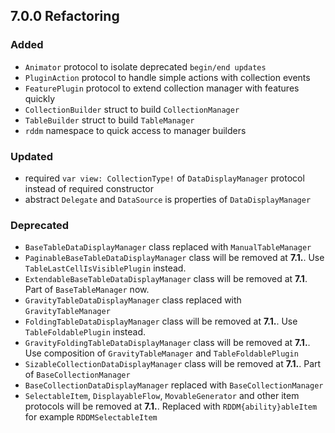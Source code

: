 ## 7.0.0 Refactoring
### Added
- `Animator` protocol to isolate deprecated `begin/end updates`
- `PluginAction` protocol to handle simple actions with collection events
- `FeaturePlugin` protocol to extend collection manager with features quickly
- `CollectionBuilder` struct to build `CollectionManager`
- `TableBuilder` struct to build `TableManager`
- `rddm` namespace to quick access to manager builders

### Updated

- required `var view: CollectionType!` of `DataDisplayManager` protocol instead of required constructor
- abstract `Delegate` and `DataSource` is properties of `DataDisplayManager`

### Deprecated

- `BaseTableDataDisplayManager` class replaced with `ManualTableManager`
- `PaginableBaseTableDataDisplayManager` class will be removed at **7.1.**. Use `TableLastCellIsVisiblePlugin` instead.
- `ExtendableBaseTableDataDisplayManager` class will be removed at **7.1**. Part of `BaseTableManager` now.
- `GravityTableDataDisplayManager` class replaced with `GravityTableManager`
- `FoldingTableDataDisplayManager` class will be removed at **7.1.**. Use `TableFoldablePlugin` instead.
- `GravityFoldingTableDataDisplayManager` class will be removed at **7.1.**. Use composition of `GravityTableManager` and `TableFoldablePlugin`
- `SizableCollectionDataDisplayManager` class will be removed at **7.1.**. Part of `BaseCollectionManager`
- `BaseCollectionDataDisplayManager` replaced with `BaseCollectionManager`
- `SelectableItem`, `DisplayableFlow`, `MovableGenerator` and other item protocols will be removed at **7.1.**. Replaced with `RDDM{ability}ableItem` for example `RDDMSelectableItem`
